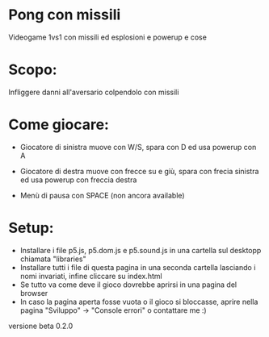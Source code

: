 # Pong con missili

Videogame 1vs1 con missili ed esplosioni e powerup e cose 

# Scopo:
Infliggere danni all'aversario colpendolo con missili

# Come giocare:
- Giocatore di sinistra muove con W/S, spara con D ed usa powerup con A
- Giocatore di destra muove con frecce su e giù, spara con frecia sinistra ed usa powerup con freccia destra

- Menù di pausa con SPACE (non ancora available)

# Setup:
- Installare i file p5.js, p5.dom.js e p5.sound.js in una cartella sul desktopp chiamata "libraries"
- Installare tutti i file di questa pagina in una seconda cartella lasciando i nomi invariati, infine cliccare su index.html
- Se tutto va come deve il gioco dovrebbe aprirsi in una pagina del browser
- In caso la pagina aperta fosse vuota o il gioco si bloccasse, aprire nella pagina "Sviluppo" -> "Console errori" o contattare me :)


versione beta 0.2.0 

